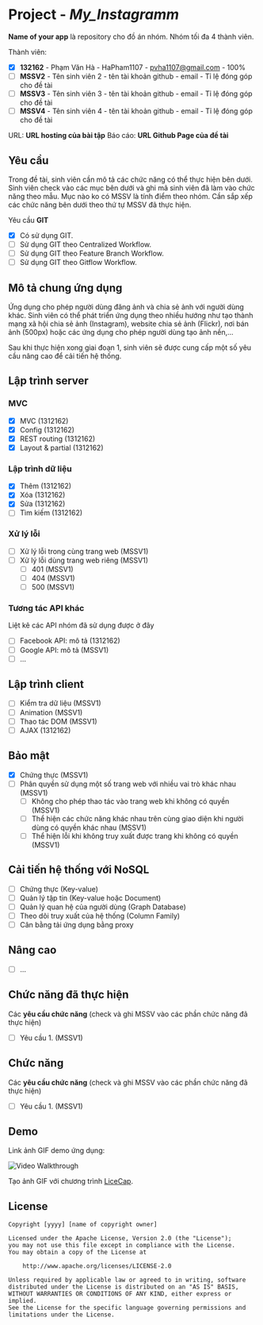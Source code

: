 # Project - *My_Instagramm*

**Name of your app** là repository cho đồ án nhóm. Nhóm tối đa 4 thành viên.

Thành viên:
* [x] **132162** - Phạm Văn Hà - HaPham1107 - pvha1107@gmail.com - 100%
* [ ] **MSSV2** - Tên sinh viên 2 - tên tài khoản github - email - Tỉ lệ đóng góp cho đề tài
* [ ] **MSSV3** - Tên sinh viên 3 - tên tài khoản github - email - Tỉ lệ đóng góp cho đề tài
* [ ] **MSSV4** - Tên sinh viên 4 - tên tài khoản github - email - Tỉ lệ đóng góp cho đề tài

URL: **URL hosting của bài tập**
Báo cáo: **URL Github Page của đề tài**

## Yêu cầu

Trong đề tài, sinh viên cần mô tả các chức năng có thể thực hiện bên dưới. Sinh viên check vào các mục bên dưới và ghi mã sinh viên đã làm vào chức năng theo mẫu. Mục nào ko có MSSV là tính điểm theo nhóm. Cần sắp xếp các chức năng bên dưới theo thứ tự MSSV đã thực hiện.

Yêu cầu **GIT**
* [x] Có sử dụng GIT.
* [ ] Sử dụng GIT theo Centralized Workflow.
* [ ] Sử dụng GIT theo Feature Branch Workflow.
* [ ] Sử dụng GIT theo Gitflow Workflow.

## Mô tả chung ứng dụng
Ứng dụng cho phép người dùng đăng ảnh và chia sẻ ảnh với người dùng khác. Sinh viên có thể phát triển ứng dụng theo nhiều hướng như tạo thành mạng xã hội chia sẻ ảnh (Instagram), website chia sẻ ảnh (Flickr), nơi bán ảnh (500px) hoặc các ứng dụng cho phép người dùng tạo ảnh nền,...

Sau khi thực hiện xong giai đoạn 1, sinh viên sẽ được cung cấp một số yêu cầu nâng cao để cải tiến hệ thống.

## Lập trình server
### MVC
* [x] MVC (1312162)
* [x] Config (1312162)
* [x] REST routing (1312162)
* [x] Layout & partial (1312162)

### Lập trình dữ liệu
* [x] Thêm (1312162)
* [x] Xóa (1312162)
* [x] Sửa (1312162)
* [ ] Tìm kiếm (1312162)

### Xử lý lỗi
* [ ] Xử lý lỗi trong cùng trang web (MSSV1)
* [ ] Xử lý lỗi dùng trang web riêng (MSSV1)
   * [ ] 401 (MSSV1)
   * [ ] 404 (MSSV1)
   * [ ] 500 (MSSV1)

### Tương tác API khác
Liệt kê các API nhóm đã sử dụng được ở đây
* [ ] Facebook API: mô tả (1312162)
* [ ] Google API: mô tả (MSSV1)
* [ ] ...

## Lập trình client
* [ ] Kiểm tra dữ liệu (MSSV1)
* [ ] Animation (MSSV1)
* [ ] Thao tác DOM (MSSV1)
* [ ] AJAX (1312162)

## Bảo mật
* [x] Chứng thực (MSSV1)
* [ ] Phân quyền sử dụng một số trang web với nhiều vai trò khác nhau (MSSV1)
   * [ ] Không cho phép thao tác vào trang web khi không có quyền (MSSV1)
   * [ ] Thể hiện các chức năng khác nhau trên cùng giao diện khi người dùng có quyền khác nhau (MSSV1)
   * [ ] Thể hiện lỗi khi không truy xuất được trang khi không có quyền (MSSV1)

## Cải tiến hệ thống với NoSQL
* [ ] Chứng thực (Key-value)
* [ ] Quản lý tập tin (Key-value hoặc Document)
* [ ] Quản lý quan hệ của người dùng (Graph Database)
* [ ] Theo dõi truy xuất của hệ thống (Column Family)
* [ ] Cân bằng tải ứng dụng bằng proxy

## Nâng cao
* [ ] ...

## Chức năng đã thực hiện
Các **yêu cầu chức năng** (check và ghi MSSV vào các phần chức năng đã thực hiện)
* [ ] Yêu cầu 1. (MSSV1)

## Chức năng
Các **yêu cầu chức năng** (check và ghi MSSV vào các phần chức năng đã thực hiện)
* [ ] Yêu cầu 1. (MSSV1)


## Demo

Link ảnh GIF demo ứng dụng:

![Video Walkthrough](demo.gif)

Tạo ảnh GIF với chương trình [LiceCap](http://www.cockos.com/licecap/).


## License

    Copyright [yyyy] [name of copyright owner]

    Licensed under the Apache License, Version 2.0 (the "License");
    you may not use this file except in compliance with the License.
    You may obtain a copy of the License at

        http://www.apache.org/licenses/LICENSE-2.0

    Unless required by applicable law or agreed to in writing, software
    distributed under the License is distributed on an "AS IS" BASIS,
    WITHOUT WARRANTIES OR CONDITIONS OF ANY KIND, either express or implied.
    See the License for the specific language governing permissions and
    limitations under the License.
